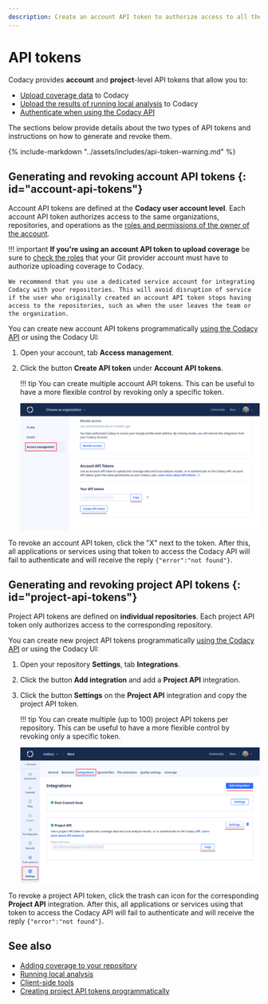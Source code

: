 ```yaml
---
description: Create an account API token to authorize access to all the repositories that you have access to, or a project API token to authorize access only to a specific repository.
---
```


# API tokens

Codacy provides **account** and **project**-level API tokens that allow you to:

-   [Upload coverage data](../coverage-reporter/index.md) to Codacy
-   [Upload the results of running local analysis](../related-tools/local-analysis/running-local-analysis.md) to Codacy
-   [Authenticate when using the Codacy API](using-the-codacy-api.md#authenticating-requests)

The sections below provide details about the two types of API tokens and instructions on how to generate and revoke them.

{% include-markdown "../assets/includes/api-token-warning.md" %}

## Generating and revoking account API tokens {: id="account-api-tokens"}

Account API tokens are defined at the **Codacy user account level**. Each account API token authorizes access to the same organizations, repositories, and operations as the [roles and permissions of the owner of the account](../organizations/roles-and-permissions-for-synced-organizations.md).

!!! important
    **If you're using an account API token to upload coverage** be sure to [check the roles](../organizations/roles-and-permissions-for-synced-organizations.md) that your Git provider account must have to authorize uploading coverage to Codacy.

    We recommend that you use a dedicated service account for integrating Codacy with your repositories. This will avoid disruption of service if the user who originally created an account API token stops having access to the repositories, such as when the user leaves the team or the organization.

You can create new account API tokens programmatically [using the Codacy API](examples/creating-project-api-tokens-programmatically.md) or using the Codacy UI:

1.  Open your account, tab **Access management**.

1.  Click the button **Create API token** under **Account API tokens**.

    !!! tip
        You can create multiple account API tokens. This can be useful to have a more flexible control by revoking only a specific token.

    ![Creating an account API token](images/codacy-api-tokens-account.png)

To revoke an account API token, click the "X" next to the token. After this, all applications or services using that token to access the Codacy API will fail to authenticate and will receive the reply `{"error":"not found"}`.

## Generating and revoking project API tokens {: id="project-api-tokens"}

Project API tokens are defined on **individual repositories**. Each project API token only authorizes access to the corresponding repository.

You can create new project API tokens programmatically [using the Codacy API](examples/creating-project-api-tokens-programmatically.md) or using the Codacy UI:

1.  Open your repository **Settings**, tab **Integrations**.

1.  Click the button **Add integration** and add a **Project API** integration.

1.  Click the button **Settings** on the **Project API** integration and copy the project API token.

    !!! tip
        You can create multiple (up to 100) project API tokens per repository. This can be useful to have a more flexible control by revoking only a specific token.

    ![Creating a project API token](images/codacy-api-tokens-project.png)

To revoke a project API token, click the trash can icon for the corresponding **Project API** integration. After this, all applications or services using that token to access the Codacy API will fail to authenticate and will receive the reply `{"error":"not found"}`.

## See also

-   [Adding coverage to your repository](../coverage-reporter/index.md)
-   [Running local analysis](../related-tools/local-analysis/running-local-analysis.md)
-   [Client-side tools](../related-tools/local-analysis/client-side-tools.md)
-   [Creating project API tokens programmatically](examples/creating-project-api-tokens-programmatically.md)
